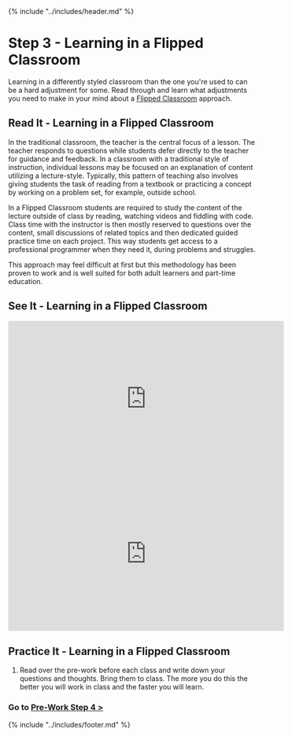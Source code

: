 {% include "../includes/header.md" %}

# Step 3 - Learning in a Flipped Classroom
<!-- This is how each subject should be introduced. Give the students structure so they know they can start trusting the process sooner!  -->
Learning in a differently styled classroom than the one you're used to can be a hard adjustment for some. Read through and learn what adjustments you need to make in your mind about a [Flipped Classroom](https://www.heacademy.ac.uk/knowledge-hub/flipped-learning-0) approach.

## Read It - Learning in a Flipped Classroom
<!-- Give them our writing of the subject then link to a few articles: Medium, Wikipedia, CSS-Tricks, W3S, MozillaDev, etc... that help give more perspective on the subject  -->
In the traditional classroom, the teacher is the central focus of a lesson. The teacher responds to questions while students defer directly to the teacher for guidance and feedback. In a classroom with a traditional style of instruction, individual lessons may be focused on an explanation of content utilizing a lecture-style. Typically, this pattern of teaching also involves giving students the task of reading from a textbook or practicing a concept by working on a problem set, for example, outside school.

In a Flipped Classroom students are required to study the content of the lecture outside of class by reading, watching videos and fiddling with code. Class time with the instructor is then mostly reserved to questions over the content, small discussions of related topics and then dedicated guided practice time on each project. This way students get access to a professional programmer when they need it, during problems and struggles.

This approach may feel difficult at first but this methodology has been proven to work and is well suited for both adult learners and part-time education.

## See It - Learning in a Flipped Classroom
<!-- Can be a video on youTube as long as it doesn't go to another code school. Eventually all video content should come from ACA. -->
<iframe width="560" height="315" src="https://www.youtube.com/embed/iQWvc6qhTds" frameborder="0" allow="accelerometer; autoplay; encrypted-media; gyroscope; picture-in-picture" allowfullscreen></iframe>

<iframe width="560" height="315" src="https://www.youtube.com/embed/BCIxikOq73Q" frameborder="0" allow="autoplay; encrypted-media" allowfullscreen></iframe>

## Practice It - Learning in a Flipped Classroom

1. Read over the pre-work before each class and write down your questions and thoughts. Bring them to class. The more you do this the better you will work in class and the faster you will learn.

### Go to [Pre-Work Step 4 >](04Prep.md)

{% include "../includes/footer.md" %}
